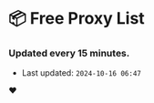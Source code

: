 # :package: Free Proxy List
### Updated every 15 minutes.

- Last updated: `2024-10-16 06:47`

:heart:
